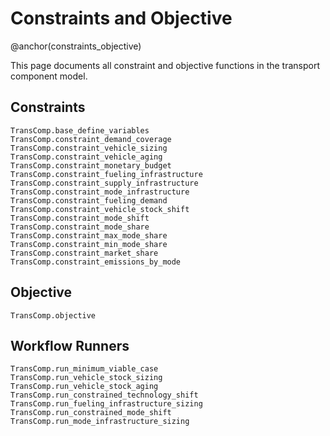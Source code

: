 # Constraints and Objective
@anchor(constraints_objective)

This page documents all constraint and objective functions in the transport component model.

## Constraints
```@docs
TransComp.base_define_variables
TransComp.constraint_demand_coverage
TransComp.constraint_vehicle_sizing
TransComp.constraint_vehicle_aging
TransComp.constraint_monetary_budget
TransComp.constraint_fueling_infrastructure
TransComp.constraint_supply_infrastructure
TransComp.constraint_mode_infrastructure
TransComp.constraint_fueling_demand
TransComp.constraint_vehicle_stock_shift
TransComp.constraint_mode_shift
TransComp.constraint_mode_share
TransComp.constraint_max_mode_share
TransComp.constraint_min_mode_share
TransComp.constraint_market_share
TransComp.constraint_emissions_by_mode
```

## Objective
```@docs
TransComp.objective
```

## Workflow Runners
```@docs
TransComp.run_minimum_viable_case
TransComp.run_vehicle_stock_sizing
TransComp.run_vehicle_stock_aging
TransComp.run_constrained_technology_shift
TransComp.run_fueling_infrastructure_sizing
TransComp.run_constrained_mode_shift
TransComp.run_mode_infrastructure_sizing
```
